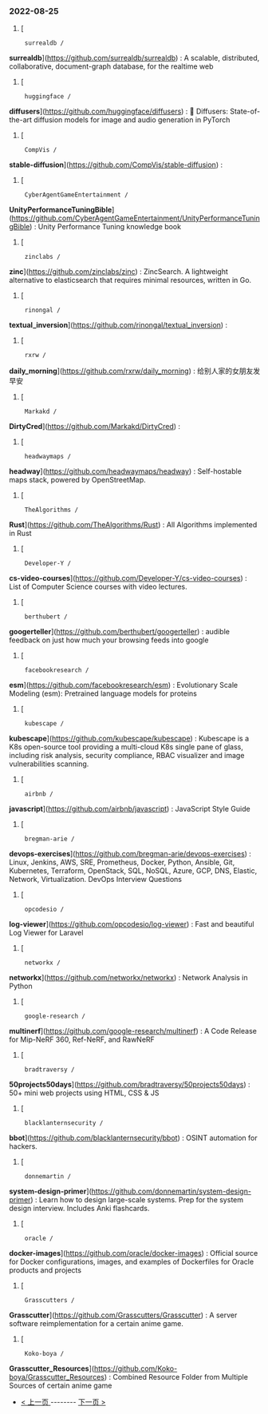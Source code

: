 ### 2022-08-25 
1. [
    

        surrealdb /
**surrealdb**](https://github.com/surrealdb/surrealdb) : A scalable, distributed, collaborative, document-graph database, for the realtime web
1. [
    

        huggingface /
**diffusers**](https://github.com/huggingface/diffusers) : 🤗 Diffusers: State-of-the-art diffusion models for image and audio generation in PyTorch
1. [
    

        CompVis /
**stable-diffusion**](https://github.com/CompVis/stable-diffusion) : 
1. [
    

        CyberAgentGameEntertainment /
**UnityPerformanceTuningBible**](https://github.com/CyberAgentGameEntertainment/UnityPerformanceTuningBible) : Unity Performance Tuning knowledge book
1. [
    

        zinclabs /
**zinc**](https://github.com/zinclabs/zinc) : ZincSearch. A lightweight alternative to elasticsearch that requires minimal resources, written in Go.
1. [
    

        rinongal /
**textual_inversion**](https://github.com/rinongal/textual_inversion) : 
1. [
    

        rxrw /
**daily_morning**](https://github.com/rxrw/daily_morning) : 给别人家的女朋友发早安
1. [
    

        Markakd /
**DirtyCred**](https://github.com/Markakd/DirtyCred) : 
1. [
    

        headwaymaps /
**headway**](https://github.com/headwaymaps/headway) : Self-hostable maps stack, powered by OpenStreetMap.
1. [
    

        TheAlgorithms /
**Rust**](https://github.com/TheAlgorithms/Rust) : All Algorithms implemented in Rust
1. [
    

        Developer-Y /
**cs-video-courses**](https://github.com/Developer-Y/cs-video-courses) : List of Computer Science courses with video lectures.
1. [
    

        berthubert /
**googerteller**](https://github.com/berthubert/googerteller) : audible feedback on just how much your browsing feeds into google
1. [
    

        facebookresearch /
**esm**](https://github.com/facebookresearch/esm) : Evolutionary Scale Modeling (esm): Pretrained language models for proteins
1. [
    

        kubescape /
**kubescape**](https://github.com/kubescape/kubescape) : Kubescape is a K8s open-source tool providing a multi-cloud K8s single pane of glass, including risk analysis, security compliance, RBAC visualizer and image vulnerabilities scanning.
1. [
    

        airbnb /
**javascript**](https://github.com/airbnb/javascript) : JavaScript Style Guide
1. [
    

        bregman-arie /
**devops-exercises**](https://github.com/bregman-arie/devops-exercises) : Linux, Jenkins, AWS, SRE, Prometheus, Docker, Python, Ansible, Git, Kubernetes, Terraform, OpenStack, SQL, NoSQL, Azure, GCP, DNS, Elastic, Network, Virtualization. DevOps Interview Questions
1. [
    

        opcodesio /
**log-viewer**](https://github.com/opcodesio/log-viewer) : Fast and beautiful Log Viewer for Laravel
1. [
    

        networkx /
**networkx**](https://github.com/networkx/networkx) : Network Analysis in Python
1. [
    

        google-research /
**multinerf**](https://github.com/google-research/multinerf) : A Code Release for Mip-NeRF 360, Ref-NeRF, and RawNeRF
1. [
    

        bradtraversy /
**50projects50days**](https://github.com/bradtraversy/50projects50days) : 50+ mini web projects using HTML, CSS & JS
1. [
    

        blacklanternsecurity /
**bbot**](https://github.com/blacklanternsecurity/bbot) : OSINT automation for hackers.
1. [
    

        donnemartin /
**system-design-primer**](https://github.com/donnemartin/system-design-primer) : Learn how to design large-scale systems. Prep for the system design interview. Includes Anki flashcards.
1. [
    

        oracle /
**docker-images**](https://github.com/oracle/docker-images) : Official source for Docker configurations, images, and examples of Dockerfiles for Oracle products and projects
1. [
    

        Grasscutters /
**Grasscutter**](https://github.com/Grasscutters/Grasscutter) : A server software reimplementation for a certain anime game.
1. [
    

        Koko-boya /
**Grasscutter_Resources**](https://github.com/Koko-boya/Grasscutter_Resources) : Combined Resource Folder from Multiple Sources of certain anime game 

- [ < 上一页 ](https://github.com/able8/github-trending-daily-record/blob/master/2022-08-24.md) -------- [ 下一页 > ](https://github.com/able8/github-trending-daily-record/blob/master/2022-08-26.md)